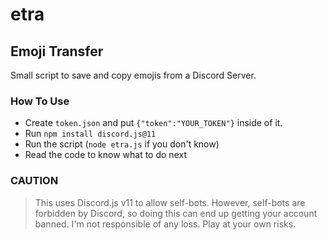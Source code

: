 # etra
## Emoji Transfer
Small script to save and copy emojis from a Discord Server. 

### How To Use
- Create `token.json` and put `{"token":"YOUR_TOKEN"}` inside of it.
- Run `npm install discord.js@11`
- Run the script (`node etra.js` if you don't know)
- Read the code to know what to do next

### CAUTION
> This uses Discord.js v11 to allow self-bots. However, self-bots are forbidden by Discord, so doing this can end up getting your account banned. I'm not responsible of any loss. Play at your own risks.